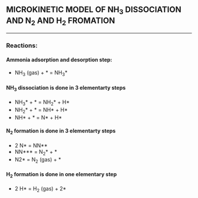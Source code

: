 ## MICROKINETIC MODEL OF NH<sub>3</sub> DISSOCIATION AND N<sub>2</sub> AND H<sub>2</sub> FROMATION
---
### Reactions:
#### Ammonia adsorption and desorption step:
* NH<sub>3</sub> (gas) + * = NH<sub>3</sub>*

#### NH<sub>3</sub> dissociation is done in 3 elementarty steps
* NH<sub>3</sub>* + * = NH<sub>2</sub>* + H*
* NH<sub>2</sub>* + * = NH* + H*
* NH* + * = N* + H*

#### N<sub>2</sub> formation is done in 3 elementarty steps
* 2 N* = NN**
* NN*** = N<sub>2</sub>* + *
* N2* = N<sub>2</sub> (gas) + *

#### H<sub>2</sub> formation is done in one elementary step
* 2 H* = H<sub>2</sub> (gas) + 2*
